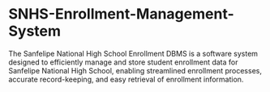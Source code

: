 # SNHS-Enrollment-Management-System
The Sanfelipe National High School Enrollment DBMS is a software system designed to efficiently manage and store student enrollment data for Sanfelipe National High School, enabling streamlined enrollment processes, accurate record-keeping, and easy retrieval of enrollment information.
